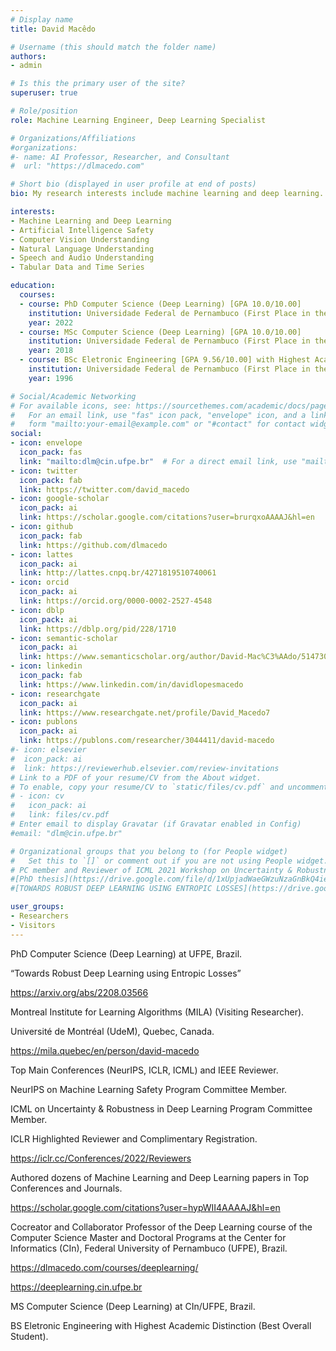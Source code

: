 ```yaml
---
# Display name
title: David Macêdo

# Username (this should match the folder name)
authors:
- admin

# Is this the primary user of the site?
superuser: true

# Role/position
role: Machine Learning Engineer, Deep Learning Specialist

# Organizations/Affiliations
#organizations:
#- name: AI Professor, Researcher, and Consultant
#  url: "https://dlmacedo.com"

# Short bio (displayed in user profile at end of posts)
bio: My research interests include machine learning and deep learning.

interests:
- Machine Learning and Deep Learning
- Artificial Intelligence Safety
- Computer Vision Understanding
- Natural Language Understanding
- Speech and Audio Understanding
- Tabular Data and Time Series

education:
  courses:
  - course: PhD Computer Science (Deep Learning) [GPA 10.0/10.00]
    institution: Universidade Federal de Pernambuco (First Place in the Admission Process)
    year: 2022
  - course: MSc Computer Science (Deep Learning) [GPA 10.0/10.00]
    institution: Universidade Federal de Pernambuco (First Place in the Admission Process)
    year: 2018
  - course: BSc Eletronic Engineering [GPA 9.56/10.00] with Highest Academic Distinction (Best Overall Student)
    institution: Universidade Federal de Pernambuco (First Place in the Admission Process)
    year: 1996

# Social/Academic Networking
# For available icons, see: https://sourcethemes.com/academic/docs/page-builder/#icons
#   For an email link, use "fas" icon pack, "envelope" icon, and a link in the
#   form "mailto:your-email@example.com" or "#contact" for contact widget.
social:
- icon: envelope
  icon_pack: fas
  link: "mailto:dlm@cin.ufpe.br"  # For a direct email link, use "mailto:dlm@cin.ufpe.br".
- icon: twitter
  icon_pack: fab
  link: https://twitter.com/david_macedo
- icon: google-scholar
  icon_pack: ai
  link: https://scholar.google.com/citations?user=brurqxoAAAAJ&hl=en
- icon: github
  icon_pack: fab
  link: https://github.com/dlmacedo
- icon: lattes
  icon_pack: ai
  link: http://lattes.cnpq.br/4271819510740061
- icon: orcid
  icon_pack: ai
  link: https://orcid.org/0000-0002-2527-4548
- icon: dblp
  icon_pack: ai
  link: https://dblp.org/pid/228/1710
- icon: semantic-scholar
  icon_pack: ai
  link: https://www.semanticscholar.org/author/David-Mac%C3%AAdo/51473026
- icon: linkedin
  icon_pack: fab
  link: https://www.linkedin.com/in/davidlopesmacedo
- icon: researchgate
  icon_pack: ai
  link: https://www.researchgate.net/profile/David_Macedo7
- icon: publons
  icon_pack: ai
  link: https://publons.com/researcher/3044411/david-macedo
#- icon: elsevier
#  icon_pack: ai
#  link: https://reviewerhub.elsevier.com/review-invitations
# Link to a PDF of your resume/CV from the About widget.
# To enable, copy your resume/CV to `static/files/cv.pdf` and uncomment the lines below.
# - icon: cv
#   icon_pack: ai
#   link: files/cv.pdf
# Enter email to display Gravatar (if Gravatar enabled in Config)
#email: "dlm@cin.ufpe.br"

# Organizational groups that you belong to (for People widget)
#   Set this to `[]` or comment out if you are not using People widget.
# PC member and Reviewer of ICML 2021 Workshop on Uncertainty & Robustness in Deep Learning.
#[PhD thesis](https://drive.google.com/file/d/1xUpjadWaeGWzuNzaGnBkQ4ieNKkvmOZf/view?usp=sharing)
#[TOWARDS ROBUST DEEP LEARNING USING ENTROPIC LOSSES](https://drive.google.com/file/d/1dq1o7KqH_UEO5tt6YDx2Z2Hr8rVJkQzD/view?usp=sharing)

user_groups:
- Researchers
- Visitors
---
```


PhD Computer Science (Deep Learning) at UFPE, Brazil.

“Towards Robust Deep Learning using Entropic Losses”

https://arxiv.org/abs/2208.03566

Montreal Institute for Learning Algorithms (MILA) (Visiting Researcher).

Université de Montréal (UdeM), Quebec, Canada.

https://mila.quebec/en/person/david-macedo

Top Main Conferences (NeurIPS, ICLR, ICML) and IEEE Reviewer.

NeurIPS on Machine Learning Safety Program Committee Member.

ICML on Uncertainty & Robustness in Deep Learning Program Committee Member.

ICLR Highlighted Reviewer and Complimentary Registration.

https://iclr.cc/Conferences/2022/Reviewers

Authored dozens of Machine Learning and Deep Learning papers in Top Conferences and Journals.

https://scholar.google.com/citations?user=hypWII4AAAAJ&hl=en

Cocreator and Collaborator Professor of the Deep Learning course of the Computer Science Master and Doctoral Programs at the Center for Informatics (CIn), Federal University of Pernambuco (UFPE), Brazil.

https://dlmacedo.com/courses/deeplearning/

https://deeplearning.cin.ufpe.br

MS Computer Science (Deep Learning) at CIn/UFPE, Brazil.

BS Eletronic Engineering with Highest Academic Distinction (Best Overall Student).
